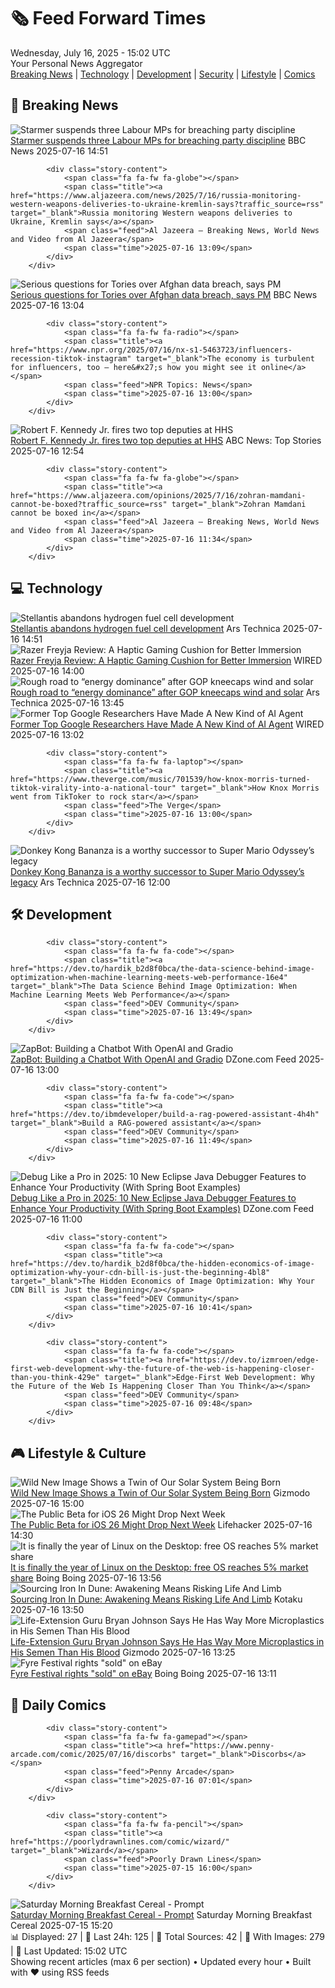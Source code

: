 <!-- Processing 54 RSS feeds at 2025-07-16 15:01:57 UTC -->
<!-- Processing: XKCD -->
<!-- Processing: Saturday Morning Breakfast Cereal -->
<!-- Processing: Poorly Drawn Lines -->
<!-- Processing: Dilbert -->
<!-- Processing: Cyanide & Happiness -->
<!-- Processing: Questionable Content -->
<!-- Processing: CNN Breaking News -->
<!-- Processing: BBC Breaking News -->
<!-- Processing: Reuters Top News -->
<!-- Processing: Reuters World News -->
<!-- Processing: ABC News Breaking -->
<!-- Processing: NBC News Breaking -->
<!-- Processing: Ars Technica -->
<!-- Processing: O'Reilly Radar -->
<!-- Processing: WIRED -->
<!-- Processing: Slashdot -->
<!-- Processing: Lobsters Python -->
<!-- Processing: Hacker News -->
<!-- Processing: Phoronix Linux News -->
<!-- Processing: It's FOSS -->
<!-- Error processing https://itsfoss.com/rss/: The read operation timed out -->
<!-- Processing: OMG! Ubuntu -->
<!-- Processing: DistroWatch -->
<!-- Processing: Ubuntu Blog -->
<!-- Processing: GitLab Blog -->
<!-- Processing: InfoQ -->
<!-- Processing: Martin Fowler -->
<!-- Processing: Coding Horror -->
<!-- Processing: Lifehacker -->
<!-- Processing: Gizmodo -->
<!-- Processing: Boing Boing -->
<!-- Processing: Krebs on Security -->
<!-- Generated 7 new posts out of 31 feeds processed -->
<div class="newspaper-header">
    <h1 class="newspaper-title">🗞️ Feed Forward Times</h1>
    <div class="newspaper-date">Wednesday, July 16, 2025 - 15:02 UTC</div>
    <div class="newspaper-subtitle">Your Personal News Aggregator</div>
</div>

<div class="newspaper-nav">
    <a href="#breaking">Breaking News</a> |
    <a href="#tech">Technology</a> |
    <a href="#dev">Development</a> |
    <a href="#security">Security</a> |
    <a href="#lifestyle">Lifestyle</a> |
    <a href="#webcomics">Comics</a>
</div>

<div class="news-section breaking-news" id="breaking">
<h2 class="section-header">🚨 Breaking News</h2>
<div class="stories-container">
<div class="story">
            <img src="https://ichef.bbci.co.uk/ace/standard/240/cpsprodpb/c77c/live/45c0a280-6255-11f0-b1b9-2b94c1f6d9f3.jpg" alt="Starmer suspends three Labour MPs for breaching party discipline" class="story-image" loading="lazy" onerror="this.style.display='none'">
            <div class="story-content">
                <span class="fa fa-fw fa-flag"></span>
                <span class="title"><a href="https://www.bbc.com/news/articles/c5y7zqdwzqyo" target="_blank">Starmer suspends three Labour MPs for breaching party discipline</a></span>
                <span class="feed">BBC News</span>
                <span class="time">2025-07-16 14:51</span>
            </div>
        </div>
<div class="story">
            
            <div class="story-content">
                <span class="fa fa-fw fa-globe"></span>
                <span class="title"><a href="https://www.aljazeera.com/news/2025/7/16/russia-monitoring-western-weapons-deliveries-to-ukraine-kremlin-says?traffic_source=rss" target="_blank">Russia monitoring Western weapons deliveries to Ukraine, Kremlin says</a></span>
                <span class="feed">Al Jazeera – Breaking News, World News and Video from Al Jazeera</span>
                <span class="time">2025-07-16 13:09</span>
            </div>
        </div>
<div class="story">
            <img src="https://ichef.bbci.co.uk/ace/standard/240/cpsprodpb/251f/live/e3c84c80-623c-11f0-83d2-4f671b8c1523.jpg" alt="Serious questions for Tories over Afghan data breach, says PM" class="story-image" loading="lazy" onerror="this.style.display='none'">
            <div class="story-content">
                <span class="fa fa-fw fa-flag"></span>
                <span class="title"><a href="https://www.bbc.com/news/articles/c98w2e9leywo" target="_blank">Serious questions for Tories over Afghan data breach, says PM</a></span>
                <span class="feed">BBC News</span>
                <span class="time">2025-07-16 13:04</span>
            </div>
        </div>
<div class="story">
            
            <div class="story-content">
                <span class="fa fa-fw fa-radio"></span>
                <span class="title"><a href="https://www.npr.org/2025/07/16/nx-s1-5463723/influencers-recession-tiktok-instagram" target="_blank">The economy is turbulent for influencers, too — here&#x27;s how you might see it online</a></span>
                <span class="feed">NPR Topics: News</span>
                <span class="time">2025-07-16 13:00</span>
            </div>
        </div>
<div class="story">
            <img src="https://s.abcnews.com/images/International/robert-kennedy-1-gty-gmh-250624_1750784720222_hpMain_4x3t_384.jpg" alt="Robert F. Kennedy Jr. fires two top deputies at HHS" class="story-image" loading="lazy" onerror="this.style.display='none'">
            <div class="story-content">
                <span class="fa fa-fw fa-tv"></span>
                <span class="title"><a href="https://abcnews.go.com/Politics/robert-kennedy-jr-fires-top-deputies-department-health/story?id=123795370" target="_blank">Robert F. Kennedy Jr. fires two top deputies at HHS</a></span>
                <span class="feed">ABC News: Top Stories</span>
                <span class="time">2025-07-16 12:54</span>
            </div>
        </div>
<div class="story">
            
            <div class="story-content">
                <span class="fa fa-fw fa-globe"></span>
                <span class="title"><a href="https://www.aljazeera.com/opinions/2025/7/16/zohran-mamdani-cannot-be-boxed?traffic_source=rss" target="_blank">Zohran Mamdani cannot be boxed in</a></span>
                <span class="feed">Al Jazeera – Breaking News, World News and Video from Al Jazeera</span>
                <span class="time">2025-07-16 11:34</span>
            </div>
        </div>
</div>
</div>
<div class="news-section tech-news" id="tech">
<h2 class="section-header">💻 Technology</h2>
<div class="stories-container">
<div class="story">
            <img src="https://cdn.arstechnica.net/wp-content/uploads/2025/07/2409182-0vg1jjq9ua-whr-500x500.webp" alt="Stellantis abandons hydrogen fuel cell development" class="story-image" loading="lazy" onerror="this.style.display='none'">
            <div class="story-content">
                <span class="fa fa-fw fa-cog"></span>
                <span class="title"><a href="https://arstechnica.com/cars/2025/07/stellantis-abandons-hydrogen-fuel-cell-development/" target="_blank">Stellantis abandons hydrogen fuel cell development</a></span>
                <span class="feed">Ars Technica</span>
                <span class="time">2025-07-16 14:51</span>
            </div>
        </div>
<div class="story">
            <img src="https://media.wired.com/photos/6877461760c7c38483ed15ab/master/pass/Review-%20Razer%20Freyja.png" alt="Razer Freyja Review: A Haptic Gaming Cushion for Better Immersion" class="story-image" loading="lazy" onerror="this.style.display='none'">
            <div class="story-content">
                <span class="fa fa-fw fa-bolt"></span>
                <span class="title"><a href="https://www.wired.com/review/razer-freyja-haptic-gaming-cushion/" target="_blank">Razer Freyja Review: A Haptic Gaming Cushion for Better Immersion</a></span>
                <span class="feed">WIRED</span>
                <span class="time">2025-07-16 14:00</span>
            </div>
        </div>
<div class="story">
            <img src="https://cdn.arstechnica.net/wp-content/uploads/2022/06/GettyImages-1332636603-500x500.jpg" alt="Rough road to “energy dominance” after GOP kneecaps wind and solar" class="story-image" loading="lazy" onerror="this.style.display='none'">
            <div class="story-content">
                <span class="fa fa-fw fa-cog"></span>
                <span class="title"><a href="https://arstechnica.com/science/2025/07/rough-to-energy-dominance-after-gop-kneecaps-wind-and-solar-power/" target="_blank">Rough road to “energy dominance” after GOP kneecaps wind and solar</a></span>
                <span class="feed">Ars Technica</span>
                <span class="time">2025-07-16 13:45</span>
            </div>
        </div>
<div class="story">
            <img src="https://media.wired.com/photos/6876dbb724b5ad5a43b039f5/master/pass/AI-Lab-AI-Coding-from-Slack-Messages-Business.jpg" alt="Former Top Google Researchers Have Made A New Kind of AI Agent" class="story-image" loading="lazy" onerror="this.style.display='none'">
            <div class="story-content">
                <span class="fa fa-fw fa-bolt"></span>
                <span class="title"><a href="https://www.wired.com/story/former-top-google-researchers-have-made-a-new-kind-of-ai-agent/" target="_blank">Former Top Google Researchers Have Made A New Kind of AI Agent</a></span>
                <span class="feed">WIRED</span>
                <span class="time">2025-07-16 13:02</span>
            </div>
        </div>
<div class="story">
            
            <div class="story-content">
                <span class="fa fa-fw fa-laptop"></span>
                <span class="title"><a href="https://www.theverge.com/music/701539/how-knox-morris-turned-tiktok-virality-into-a-national-tour" target="_blank">How Knox Morris went from TikToker to rock star</a></span>
                <span class="feed">The Verge</span>
                <span class="time">2025-07-16 13:00</span>
            </div>
        </div>
<div class="story">
            <img src="https://cdn.arstechnica.net/wp-content/uploads/2025/07/dkb1-500x500.jpg" alt="Donkey Kong Bananza is a worthy successor to Super Mario Odyssey’s legacy" class="story-image" loading="lazy" onerror="this.style.display='none'">
            <div class="story-content">
                <span class="fa fa-fw fa-cog"></span>
                <span class="title"><a href="https://arstechnica.com/gaming/2025/07/donkey-kong-bananza-is-a-worthy-successor-to-super-mario-odysseys-legacy/" target="_blank">Donkey Kong Bananza is a worthy successor to Super Mario Odyssey’s legacy</a></span>
                <span class="feed">Ars Technica</span>
                <span class="time">2025-07-16 12:00</span>
            </div>
        </div>
</div>
</div>
<div class="news-section dev-news" id="dev">
<h2 class="section-header">🛠️ Development</h2>
<div class="stories-container">
<div class="story">
            
            <div class="story-content">
                <span class="fa fa-fw fa-code"></span>
                <span class="title"><a href="https://dev.to/hardik_b2d8f0bca/the-data-science-behind-image-optimization-when-machine-learning-meets-web-performance-16e4" target="_blank">The Data Science Behind Image Optimization: When Machine Learning Meets Web Performance</a></span>
                <span class="feed">DEV Community</span>
                <span class="time">2025-07-16 13:49</span>
            </div>
        </div>
<div class="story">
            <img src="https://dz2cdn1.dzone.com/thumbnail?fid=18513019&w=600" alt="ZapBot: Building a Chatbot With OpenAI and Gradio" class="story-image" loading="lazy" onerror="this.style.display='none'">
            <div class="story-content">
                <span class="fa fa-fw fa-newspaper"></span>
                <span class="title"><a href="https://dzone.com/articles/zapbot-building-a-chatbot-with-openai-and-gradio" target="_blank">ZapBot: Building a Chatbot With OpenAI and Gradio</a></span>
                <span class="feed">DZone.com Feed</span>
                <span class="time">2025-07-16 13:00</span>
            </div>
        </div>
<div class="story">
            
            <div class="story-content">
                <span class="fa fa-fw fa-code"></span>
                <span class="title"><a href="https://dev.to/ibmdeveloper/build-a-rag-powered-assistant-4h4h" target="_blank">Build a RAG-powered assistant</a></span>
                <span class="feed">DEV Community</span>
                <span class="time">2025-07-16 11:49</span>
            </div>
        </div>
<div class="story">
            <img src="https://dz2cdn1.dzone.com/thumbnail?fid=18512972&w=600" alt="Debug Like a Pro in 2025: 10 New Eclipse Java Debugger Features to Enhance Your Productivity (With Spring Boot Examples)" class="story-image" loading="lazy" onerror="this.style.display='none'">
            <div class="story-content">
                <span class="fa fa-fw fa-newspaper"></span>
                <span class="title"><a href="https://dzone.com/articles/debug-like-a-pro-in-2025-10-new-eclipse-java-debug" target="_blank">Debug Like a Pro in 2025: 10 New Eclipse Java Debugger Features to Enhance Your Productivity (With Spring Boot Examples)</a></span>
                <span class="feed">DZone.com Feed</span>
                <span class="time">2025-07-16 11:00</span>
            </div>
        </div>
<div class="story">
            
            <div class="story-content">
                <span class="fa fa-fw fa-code"></span>
                <span class="title"><a href="https://dev.to/hardik_b2d8f0bca/the-hidden-economics-of-image-optimization-why-your-cdn-bill-is-just-the-beginning-4bl8" target="_blank">The Hidden Economics of Image Optimization: Why Your CDN Bill is Just the Beginning</a></span>
                <span class="feed">DEV Community</span>
                <span class="time">2025-07-16 10:41</span>
            </div>
        </div>
<div class="story">
            
            <div class="story-content">
                <span class="fa fa-fw fa-code"></span>
                <span class="title"><a href="https://dev.to/izmroen/edge-first-web-development-why-the-future-of-the-web-is-happening-closer-than-you-think-429e" target="_blank">Edge-First Web Development: Why the Future of the Web Is Happening Closer Than You Think</a></span>
                <span class="feed">DEV Community</span>
                <span class="time">2025-07-16 09:48</span>
            </div>
        </div>
</div>
</div>
<div class="news-section lifestyle-news" id="lifestyle">
<h2 class="section-header">🎮 Lifestyle & Culture</h2>
<div class="stories-container">
<div class="story">
            <img src="https://gizmodo.com/app/uploads/2025/07/hops-315-baby-solar-system.jpg" alt="Wild New Image Shows a Twin of Our Solar System Being Born" class="story-image" loading="lazy" onerror="this.style.display='none'">
            <div class="story-content">
                <span class="fa fa-fw fa-computer"></span>
                <span class="title"><a href="https://gizmodo.com/wild-new-image-shows-a-twin-of-our-solar-system-being-born-2000629996" target="_blank">Wild New Image Shows a Twin of Our Solar System Being Born</a></span>
                <span class="feed">Gizmodo</span>
                <span class="time">2025-07-16 15:00</span>
            </div>
        </div>
<div class="story">
            <img src="https://lifehacker.com/imagery/articles/01K09S8FFX39KAYT97G647TJMS/hero-image.jpg" alt="The Public Beta for iOS 26 Might Drop Next Week" class="story-image" loading="lazy" onerror="this.style.display='none'">
            <div class="story-content">
                <span class="fa fa-fw fa-life-ring"></span>
                <span class="title"><a href="https://lifehacker.com/tech/the-public-beta-for-ios-26-might-drop-next-week?utm_medium=RSS" target="_blank">The Public Beta for iOS 26 Might Drop Next Week</a></span>
                <span class="feed">Lifehacker</span>
                <span class="time">2025-07-16 14:30</span>
            </div>
        </div>
<div class="story">
            <img src="https://i0.wp.com/boingboing.net/wp-content/uploads/2024/10/image-50.png?fit=1920%2C1080&amp;quality=55&amp;ssl=1" alt="It is finally the year of Linux on the Desktop: free OS reaches 5% market share" class="story-image" loading="lazy" onerror="this.style.display='none'">
            <div class="story-content">
                <span class="fa fa-fw fa-arrow-right"></span>
                <span class="title"><a href="https://boingboing.net/2025/07/16/it-is-finally-the-year-of-linux-on-the-desktop-free-os-reaches-5-market-share.html" target="_blank">It is finally the year of Linux on the Desktop: free OS reaches 5% market share</a></span>
                <span class="feed">Boing Boing</span>
                <span class="time">2025-07-16 13:56</span>
            </div>
        </div>
<div class="story">
            <img src="https://i.kinja-img.com/image/upload/c_fit,q_80,w_636/a1e98137eaf4223d0464d72c9c5d1224.jpg" alt="Sourcing Iron In Dune: Awakening Means Risking Life And Limb" class="story-image" loading="lazy" onerror="this.style.display='none'">
            <div class="story-content">
                <span class="fa fa-fw fa-gamepad"></span>
                <span class="title"><a href="https://kotaku.com/dune-awakening-iron-farming-ore-craft-refinery-water-1851786388" target="_blank">Sourcing Iron In Dune: Awakening Means Risking Life And Limb</a></span>
                <span class="feed">Kotaku</span>
                <span class="time">2025-07-16 13:50</span>
            </div>
        </div>
<div class="story">
            <img src="https://gizmodo.com/app/uploads/2025/01/Bryan-Johnson-speaks-at-a-conference-in-Beverly-Hills.jpg" alt="Life-Extension Guru Bryan Johnson Says He Has Way More Microplastics in His Semen Than His Blood" class="story-image" loading="lazy" onerror="this.style.display='none'">
            <div class="story-content">
                <span class="fa fa-fw fa-computer"></span>
                <span class="title"><a href="https://gizmodo.com/life-extension-guru-bryan-johnson-says-he-has-way-more-microplastics-in-his-semen-than-his-blood-2000629767" target="_blank">Life-Extension Guru Bryan Johnson Says He Has Way More Microplastics in His Semen Than His Blood</a></span>
                <span class="feed">Gizmodo</span>
                <span class="time">2025-07-16 13:25</span>
            </div>
        </div>
<div class="story">
            <img src="https://i0.wp.com/boingboing.net/wp-content/uploads/2025/04/BALL-PIT.jpg?fit=1859%2C1165&amp;quality=60&amp;ssl=1" alt="Fyre Festival rights &quot;sold&quot; on eBay" class="story-image" loading="lazy" onerror="this.style.display='none'">
            <div class="story-content">
                <span class="fa fa-fw fa-arrow-right"></span>
                <span class="title"><a href="https://boingboing.net/2025/07/16/fyre-festival-rights-sold-on-ebay.html" target="_blank">Fyre Festival rights &quot;sold&quot; on eBay</a></span>
                <span class="feed">Boing Boing</span>
                <span class="time">2025-07-16 13:11</span>
            </div>
        </div>
</div>
</div>
<div class="news-section webcomics-section" id="webcomics">
<h2 class="section-header">🎨 Daily Comics</h2>
<div class="stories-container">
<div class="story">
            
            <div class="story-content">
                <span class="fa fa-fw fa-gamepad"></span>
                <span class="title"><a href="https://www.penny-arcade.com/comic/2025/07/16/discorbs" target="_blank">Discorbs</a></span>
                <span class="feed">Penny Arcade</span>
                <span class="time">2025-07-16 07:01</span>
            </div>
        </div>
<div class="story">
            
            <div class="story-content">
                <span class="fa fa-fw fa-pencil"></span>
                <span class="title"><a href="https://poorlydrawnlines.com/comic/wizard/" target="_blank">Wizard</a></span>
                <span class="feed">Poorly Drawn Lines</span>
                <span class="time">2025-07-15 16:00</span>
            </div>
        </div>
<div class="story">
            <img src="https://www.smbc-comics.com/comics/1752556806-20250716.png" alt="Saturday Morning Breakfast Cereal - Prompt" class="story-image" loading="lazy" onerror="this.style.display='none'">
            <div class="story-content">
                <span class="fa fa-fw fa-smile"></span>
                <span class="title"><a href="https://www.smbc-comics.com/comic/prompt" target="_blank">Saturday Morning Breakfast Cereal - Prompt</a></span>
                <span class="feed">Saturday Morning Breakfast Cereal</span>
                <span class="time">2025-07-15 15:20</span>
            </div>
        </div>
</div>
</div>

<div class="newspaper-footer">
    <div class="stats">
        📊 Displayed: 27 | 📅 Last 24h: 125 | 📡 Total Sources: 42 | 📸 With Images: 279 |
        🔄 Last Updated: 15:02 UTC
    </div>
    <div class="footer-note">
        Showing recent articles (max 6 per section) • Updated every hour • Built with ❤️ using RSS feeds
    </div>
</div>
